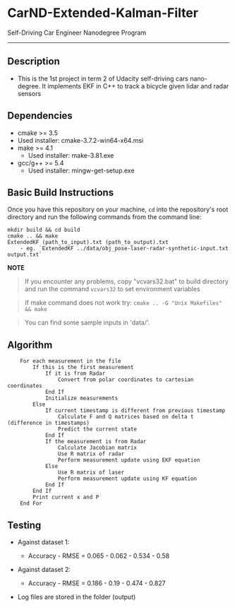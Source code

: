 # CarND-Extended-Kalman-Filter
Self-Driving Car Engineer Nanodegree Program

---
## Description
* This is the 1st project in term 2 of Udacity self-driving cars nano-degree. It implements EKF in C++ to track a bicycle given lidar and radar sensors


## Dependencies

* cmake >= 3.5
 * Used installer: cmake-3.7.2-win64-x64.msi
* make >= 4.1
  * Used installer: make-3.81.exe
* gcc/g++ >= 5.4
  * Used installer: mingw-get-setup.exe

## Basic Build Instructions
Once you have this repository on your machine, `cd` into the repository's root directory and run the following commands from the command line:
```
mkdir build && cd build
cmake .. && make
ExtendedKF (path_to_input).txt (path_to_output).txt
    - eg. `ExtendedKF ../data/obj_pose-laser-radar-synthetic-input.txt output.txt`
```
**NOTE**
> If you encounter any problems, copy "vcvars32.bat" to build directory and run the command `vcvars32` to set environment variables

> If make command does not work try: `cmake .. -G "Unix Makefiles" && make`

> You can find some sample inputs in 'data/'.

## Algorithm
```
	For each measurement in the file	
		If this is the first measurement
			If it is from Radar
				Convert from polar coordinates to cartesian coordinates
			End If
			Initialize measurements
		Else
			If current timestamp is different from previous timestamp
				Calculate F and Q matrices based on delta t (difference in timestamps)
				Predict the current state
			End If
			If the measurement is from Radar
				Calculate Jacobian matrix
				Use R matrix of radar
				Perform measurement update using EKF equation
			Else
				Use R matrix of laser
				Perform measurement update using KF equation
			End If
		End If
		Print current x and P
	End For
```

## Testing
* Against dataset 1:
	- Accuracy - RMSE = 0.065 - 0.062 - 0.534 - 0.58
* Against dataset 2:
	- Accuracy - RMSE = 0.186 - 0.19 - 0.474 - 0.827

* Log files are stored in the folder (output)